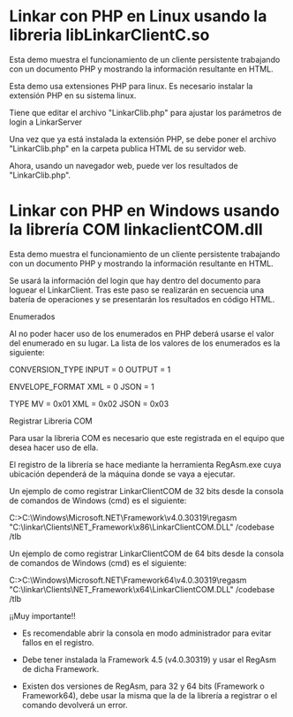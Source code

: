 # Linkar con PHP en Linux usando la libreria libLinkarClientC.so

Esta demo muestra el funcionamiento de un cliente persistente trabajando con un documento PHP y mostrando la información resultante en HTML.

Esta demo usa extensiones PHP para linux. Es necesario instalar la extensión PHP en su sistema linux.

Tiene que editar el archivo "LinkarClib.php" para ajustar los parámetros de login a LinkarServer

Una vez que ya está instalada la extensión PHP, se debe poner el archivo "LinkarClib.php" en la carpeta publica HTML de su servidor web.

Ahora, usando un navegador web, puede ver los resultados de "LinkarClib.php".

# Linkar con PHP en Windows usando la librería COM linkaclientCOM.dll

Esta demo muestra el funcionamiento de un cliente persistente trabajando con un documento PHP y mostrando la información resultante en HTML.


Se usará la información del login que hay dentro del documento para loguear el LinkarClient. Tras este paso se realizarán en secuencia una batería de operaciones y se presentarán los resultados en código HTML.

Enumerados

Al no poder hacer uso de los enumerados en PHP deberá usarse el valor del enumerado en su lugar. La lista de los valores de los enumerados es la siguiente:

CONVERSION_TYPE
INPUT = 0
OUTPUT = 1

ENVELOPE_FORMAT
XML = 0
JSON = 1

TYPE
MV = 0x01
XML = 0x02
JSON = 0x03 

Registrar Libreria COM

Para usar la libreria COM es necesario que este registrada en el equipo que desea hacer uso de ella.

El registro de la librería se hace mediante la herramienta RegAsm.exe cuya ubicación dependerá de la máquina donde se vaya a ejecutar.

Un ejemplo de como registrar LinkarClientCOM de 32 bits desde la consola de comandos de Windows (cmd) es el siguiente:

C:\>C:\Windows\Microsoft.NET\Framework\v4.0.30319\regasm "C:\linkar\Clients\NET_Framework\x86\LinkarClientCOM.DLL" /codebase /tlb

Un ejemplo de como registrar LinkarClientCOM de 64 bits desde la consola de comandos de Windows (cmd) es el siguiente:

C:\>C:\Windows\Microsoft.NET\Framework64\v4.0.30319\regasm "C:\linkar\Clients\NET_Framework\x64\LinkarClientCOM.DLL" /codebase /tlb

¡¡Muy importante!!

- Es recomendable abrir la consola en modo administrador para evitar fallos en el registro.

- Debe tener instalada la Framework 4.5 (v4.0.30319) y usar el RegAsm de dicha Framework.

- Existen dos versiones de RegAsm, para 32 y 64 bits (Framework o Framework64), debe usar la misma que la de la librería a registrar o el comando devolverá un error.
